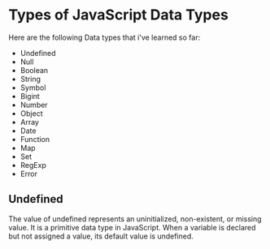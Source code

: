 # Types of JavaScript Data Types
Here are the following Data types that i've learned so far:
- Undefined
- Null
- Boolean
- String
- Symbol
- Bigint
- Number
- Object
- Array
- Date
- Function
- Map
- Set
- RegExp
- Error
## Undefined
The value of undefined represents an uninitialized, non-existent, or missing value. It is a primitive data type in JavaScript. When a variable is declared but not assigned a value, its default value is undefined.

